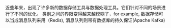 近些年来，出现了许多新的数据存储工具与数据处理工具。它们针对不同的场景进行了不同的优化。
类别之间的界限变得越来越模糊了，for example, 数据存储可以当成消息队列来用（Redis), 消息队列则带有数据库的持久保证(Apache Kafka)